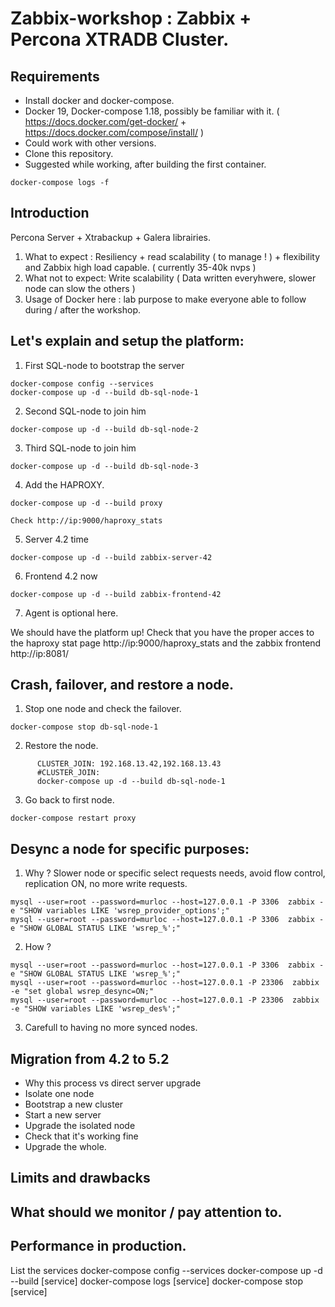 # Zabbix-workshop : Zabbix + Percona XTRADB Cluster.
## Requirements
- Install docker and docker-compose.
- Docker 19, Docker-compose 1.18, possibly be familiar with it.
( https://docs.docker.com/get-docker/ + https://docs.docker.com/compose/install/ )
- Could work with other versions.
- Clone this repository.
- Suggested while working, after building the first container.

``` 
docker-compose logs -f

```

## Introduction

Percona Server + Xtrabackup + Galera librairies. 

1. What to expect : Resiliency + read scalability  ( to manage ! ) + flexibility and Zabbix high load capable. ( currently 35-40k nvps ) 
2. What not to expect: Write scalability ( Data written everyhwere, slower node can slow the others ) 
3. Usage of Docker here : lab purpose to make everyone able to follow during / after the workshop.


## Let's explain and setup the platform: 

1. First SQL-node to bootstrap the server

```
docker-compose config --services
docker-compose up -d --build db-sql-node-1
```

2. Second SQL-node to join him

```
docker-compose up -d --build db-sql-node-2
```

3. Third SQL-node to join him

```
docker-compose up -d --build db-sql-node-3
```

4. Add the HAPROXY.

```
docker-compose up -d --build proxy

Check http://ip:9000/haproxy_stats
```


5. Server 4.2 time

```
docker-compose up -d --build zabbix-server-42

```
6. Frontend 4.2 now

```
docker-compose up -d --build zabbix-frontend-42

```
7. Agent is optional here.

We should have the platform up!
Check that you have the proper acces to the haproxy stat page http://ip:9000/haproxy_stats and the zabbix frontend http://ip:8081/



## Crash, failover, and restore a node.

1. Stop one node and check the failover.

```
docker-compose stop db-sql-node-1
```


2. Restore the node.

```
      CLUSTER_JOIN: 192.168.13.42,192.168.13.43
      #CLUSTER_JOIN: 
      docker-compose up -d --build db-sql-node-1
```

3. Go back to first node.

```
docker-compose restart proxy
```

## Desync a node for specific purposes:
1.  Why ? Slower node or specific select requests needs, avoid flow control, replication ON, no more write requests.
```
mysql --user=root --password=murloc --host=127.0.0.1 -P 3306  zabbix -e "SHOW variables LIKE 'wsrep_provider_options';"
mysql --user=root --password=murloc --host=127.0.0.1 -P 3306  zabbix -e "SHOW GLOBAL STATUS LIKE 'wsrep_%';"
```
2.  How ? 
```
mysql --user=root --password=murloc --host=127.0.0.1 -P 3306  zabbix -e "SHOW GLOBAL STATUS LIKE 'wsrep_%';"
mysql --user=root --password=murloc --host=127.0.0.1 -P 23306  zabbix -e "set global wsrep_desync=ON;"
mysql --user=root --password=murloc --host=127.0.0.1 -P 23306  zabbix -e "SHOW variables LIKE 'wsrep_des%';"
```
3. Carefull to having no more synced nodes.


## Migration from 4.2 to 5.2

- Why this process vs direct server upgrade
- Isolate one node
- Bootstrap a new cluster
- Start a new server
- Upgrade the isolated node
- Check that it's working fine
- Upgrade the whole.

## Limits and drawbacks
## What should we monitor / pay attention to.
## Performance in production.


List the services
docker-compose config --services
docker-compose up -d --build [service]
docker-compose logs [service]
docker-compose stop [service]




